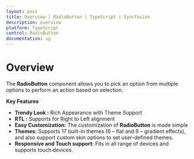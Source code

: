```yaml
---
layout: post
title: Overview | RadioButton | TypeScript | Syncfusion
description: overview
platform: TypeScript
control: RadioButton
documentation: ug
---
```


# Overview

The **RadioButton** component allows you to pick an option from multiple options to perform an action based on selection.  

**Key Features**

* **Trendy Look :** Rich Appearance with Theme Support
* **RTL :** Supports for Right to Left alignment
* **Easy Customization:** The customization of **RadioButton**  is made simple
* **Themes:** Supports 17 built-in themes (6 – flat and 6 – gradient effects), and also support custom skin options to set user-defined themes.
* **Responsive and Touch support:** Fits in all range of devices and supports touch devices. 



